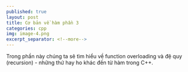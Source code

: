 ```yaml
---
published: true
layout: post
title: Cơ bản về hàm phần 3
categories: cpp
img: image-4.png
excerpt_separator: <!--more-->
---
```

Trong phần này chúng ta sẽ tìm hiểu về function overloading và đệ quy (recursion) - những thứ hay ho khác đến từ hàm trong C++.
##
